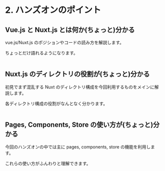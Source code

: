 # 2. ハンズオンのポイント

## Vue.js と Nuxt.js とは何か(ちょっと)分かる

vue.js/Nuxt.js のポジションやコードの読み方を解説します。

ちょっとだけ語れるようになります。

<img :src="$withBase('/vue-nuxt.png')">

## Nuxt.js のディレクトリの役割が(ちょっと)分かる

初見でまず混乱する Nuxt のディレクトリ構成を今回利用するものをメインに解説します。

各ディレクトリ構成の役割がなんとなく分かります。

<img :src="$withBase('/image.png')">

## Pages, Components, Store の使い方が(ちょっと)分かる

今回のハンズオンの中では主に pages, components, store の機能を利用します。

これらの使い方がふんわりと理解できます。

<img :src="$withBase('/icon.png')">
